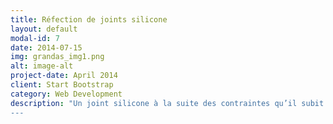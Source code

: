 ```yaml
---
title: Réfection de joints silicone
layout: default
modal-id: 7
date: 2014-07-15
img: grandas_img1.png
alt: image-alt
project-date: April 2014
client: Start Bootstrap
category: Web Development
description: "Un joint silicone à la suite des contraintes qu’il subit (savon, dilatation des matériaux, vieillissement, nettoyage, etc…) s’use est fini par sécher et perdre ses propriétés de dilatation, fongicide et d’étanchéité. Il faut donc régulièrement vérifier l’état de vos silicones, principalement dans les zones d’eau (douches, baignoires, buanderie, bassin, piscine, etc…). Nous rénovons vos vieux silicones de façon qu’ils aient à nouveau leurs propriétés et qu’ils effectuent leur travail principal d’étanchéité. Conseil : N’utilisez pas de solutions alternatives proposées sur le marché (mastics de mauvaise qualité, teintes pour blanchir, etc…) qui vont empirer la situation !
---
```

